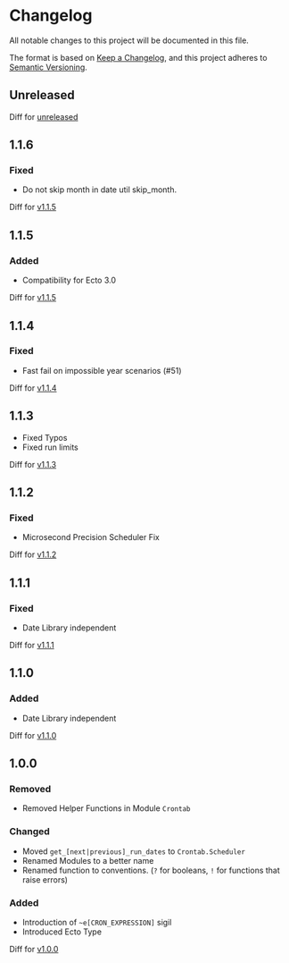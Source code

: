 # Changelog

All notable changes to this project will be documented in this file.

The format is based on [Keep a Changelog](https://keepachangelog.com/en/1.0.0/),
and this project adheres to [Semantic Versioning](https://semver.org/spec/v2.0.0.html).

<!-- Do not link the versions in the title since this is not compatible with ExDoc. -->

## Unreleased

Diff for [unreleased](https://github.com/jshmrtn/crontab/compare/v1.1.6...HEAD)

## 1.1.6

### Fixed

* Do not skip month in date util skip_month.

Diff for [v1.1.5](https://github.com/jshmrtn/crontab/compare/v1.1.5...v1.1.6)

## 1.1.5

### Added

* Compatibility for Ecto 3.0

Diff for [v1.1.5](https://github.com/jshmrtn/crontab/compare/v1.1.4...v1.1.5)

## 1.1.4

### Fixed

* Fast fail on impossible year scenarios (#51)

Diff for [v1.1.4](https://github.com/jshmrtn/crontab/compare/v1.1.3...v1.1.4)

## 1.1.3

* Fixed Typos
* Fixed run limits

Diff for [v1.1.3](https://github.com/jshmrtn/crontab/compare/v1.1.2...v1.1.3)

## 1.1.2

### Fixed

* Microsecond Precision Scheduler Fix

Diff for [v1.1.2](https://github.com/jshmrtn/crontab/compare/v1.1.1...v1.1.2)

## 1.1.1

### Fixed

* Date Library independent

Diff for [v1.1.1](https://github.com/jshmrtn/crontab/compare/v1.1.0...v1.1.1)

## 1.1.0

### Added

* Date Library independent

Diff for [v1.1.0](https://github.com/jshmrtn/crontab/compare/v1.0.0...v1.1.0)

## 1.0.0

### Removed

 * Removed Helper Functions in Module `Crontab`

### Changed
 * Moved `get_[next|previous]_run_dates` to `Crontab.Scheduler`
 * Renamed Modules to a better name
 * Renamed function to conventions. (`?` for booleans, `!` for functions that raise errors)

### Added
 * Introduction of `~e[CRON_EXPRESSION]` sigil
 * Introduced Ecto Type

Diff for [v1.0.0](https://github.com/jshmrtn/crontab/compare/v0.8.5...v1.0.0)

